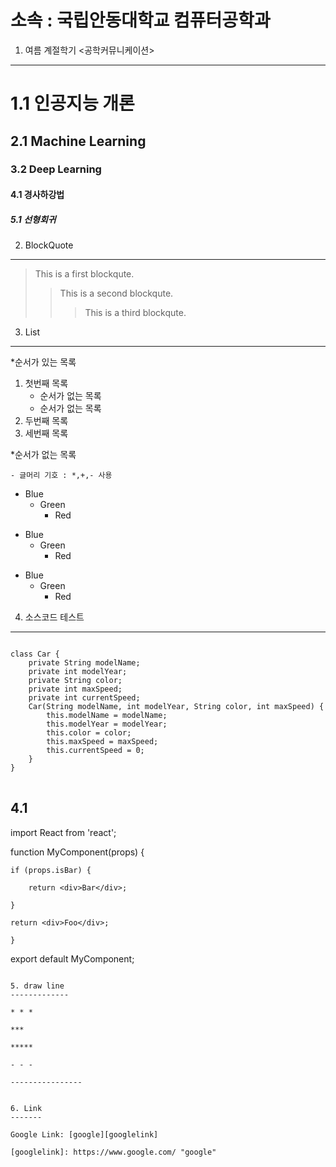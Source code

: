 소속 : 국립안동대학교 컴퓨터공학과
========================
1. 여름 계절학기 <공학커뮤니케이션>
-----------------------------------------
# 1.1 인공지능 개론
## 2.1 Machine Learning
### 3.2 Deep Learning
#### 4.1 경사하강법
##### 5.1 선형회귀

2. BlockQuote
---------------
> This is a first blockqute.
>	> This is a second blockqute.
>	>	> This is a third blockqute.

3. List
------
*순서가 있는 목록
1. 첫번째 목록 
	- 순서가 없는 목록
	- 순서가 없는 목록
1. 두번째 목록
1. 세번째 목록

*순서가 없는 목록 
   
	- 글머리 기호 : *,+,- 사용
* Blue     
	* Green     
		* Red     
+ Blue        
	+ Green       
		+ Red      
- Blue     
	- Green        
		- Red       

4. 소스코드 테스트
--------------------
<pre>
<code>
class Car {
	private String modelName;
	private int modelYear;
	private String color;
	private int maxSpeed;
	private int currentSpeed;
	Car(String modelName, int modelYear, String color, int maxSpeed) {
		this.modelName = modelName;
		this.modelYear = modelYear;
		this.color = color;
		this.maxSpeed = maxSpeed;
		this.currentSpeed = 0;
	}
}
</code>
</pre>
4.1
---
import React from 'react';

function MyComponent(props) {

	if (props.isBar) {

		return <div>Bar</div>;

	}

	return <div>Foo</div>;

	}

export default MyComponent;
```

5. draw line
-------------

* * *

***

*****

- - -

----------------


6. Link
-------

Google Link: [google][googlelink]

[googlelink]: https://www.google.com/ "google"